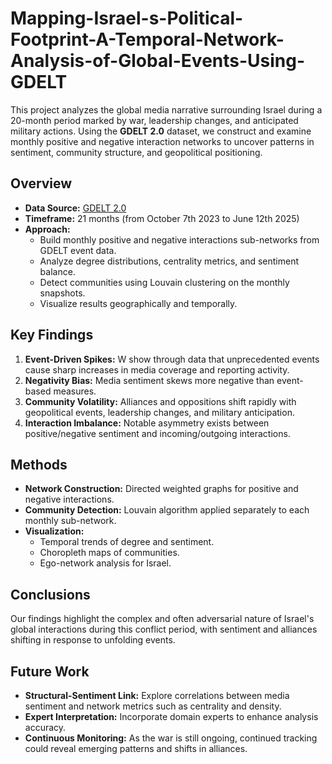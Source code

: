 # Mapping-Israel-s-Political-Footprint-A-Temporal-Network-Analysis-of-Global-Events-Using-GDELT

This project analyzes the global media narrative surrounding Israel during a 20-month period marked by war, leadership changes, and anticipated military actions. Using the **GDELT 2.0** dataset, we construct and examine monthly positive and negative interaction networks to uncover patterns in sentiment, community structure, and geopolitical positioning.

## Overview

- **Data Source:** [GDELT 2.0](https://www.gdeltproject.org/)
- **Timeframe:** 21 months (from October 7th 2023 to June 12th 2025)
- **Approach:**  
  - Build monthly positive and negative interactions sub-networks from GDELT event data.
  - Analyze degree distributions, centrality metrics, and sentiment balance.
  - Detect communities using Louvain clustering on the monthly snapshots.
  - Visualize results geographically and temporally.

## Key Findings

1. **Event-Driven Spikes:** W show through data that unprecedented events cause sharp increases in media coverage and reporting activity.
2. **Negativity Bias:** Media sentiment skews more negative than event-based measures.
3. **Community Volatility:** Alliances and oppositions shift rapidly with geopolitical events, leadership changes, and military anticipation.
4. **Interaction Imbalance:** Notable asymmetry exists between positive/negative sentiment and incoming/outgoing interactions.

## Methods
- **Network Construction:** Directed weighted graphs for positive and negative interactions.
- **Community Detection:** Louvain algorithm applied separately to each monthly sub-network.
- **Visualization:**  
  - Temporal trends of degree and sentiment.
  - Choropleth maps of communities.
  - Ego-network analysis for Israel.

## Conclusions

Our findings highlight the complex and often adversarial nature of Israel's global interactions during this conflict period, with sentiment and alliances shifting in response to unfolding events.

## Future Work

- **Structural-Sentiment Link:** Explore correlations between media sentiment and network metrics such as centrality and density.
- **Expert Interpretation:** Incorporate domain experts to enhance analysis accuracy.
- **Continuous Monitoring:** As the war is still ongoing, continued tracking could reveal emerging patterns and shifts in alliances.



